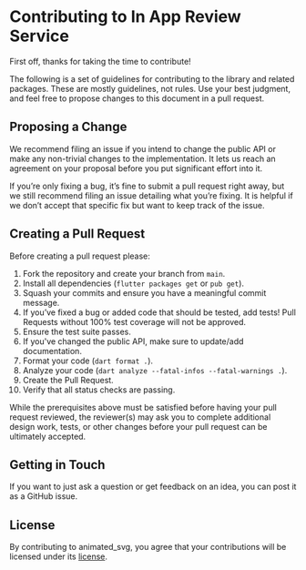 # Contributing to In App Review Service

First off, thanks for taking the time to contribute!

The following is a set of guidelines for contributing to the library and related packages. These are mostly guidelines, not rules. Use your best judgment, and feel free to propose changes to this document in a pull request.

## Proposing a Change

We recommend filing an issue if you intend to change the public API or make any non-trivial changes to the implementation. It lets us reach an agreement on your proposal before you put significant effort into it.

If you’re only fixing a bug, it’s fine to submit a pull request right away, but we still recommend filing an issue detailing what you’re fixing. It is helpful if we don’t accept that specific fix but want to keep track of the issue.

## Creating a Pull Request

Before creating a pull request please:

1. Fork the repository and create your branch from `main`.
1. Install all dependencies (`flutter packages get` or `pub get`).
1. Squash your commits and ensure you have a meaningful commit message.
1. If you’ve fixed a bug or added code that should be tested, add tests!
   Pull Requests without 100% test coverage will not be approved.
1. Ensure the test suite passes.
1. If you've changed the public API, make sure to update/add documentation.
1. Format your code (`dart format .`).
1. Analyze your code (`dart analyze --fatal-infos --fatal-warnings .`).
1. Create the Pull Request.
1. Verify that all status checks are passing.

While the prerequisites above must be satisfied before having your pull request reviewed, the reviewer(s) may ask you to complete additional design work, tests, or other changes before your pull request can be ultimately accepted.

## Getting in Touch

If you want to just ask a question or get feedback on an idea, you can post it as a GitHub issue.

## License

By contributing to animated_svg, you agree that your contributions will be licensed under its [license](LICENSE).